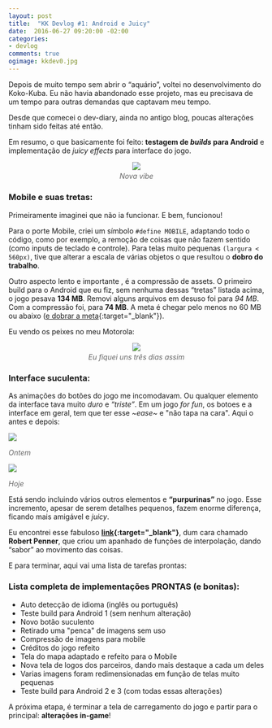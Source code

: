 ```yaml
---
layout: post
title:  "KK Devlog #1: Android e Juicy"
date:  2016-06-27 09:20:00 -02:00
categories:
- devlog
comments: true
ogimage: kkdev0.jpg
---
```

Depois de muito tempo sem abrir o “aquário”, voltei no desenvolvimento do Koko-Kuba.
Eu não havia abandonado esse projeto, mas eu precisava de um tempo para outras demandas que captavam meu tempo.

Desde que comecei o dev-diary, ainda no antigo blog, poucas alterações tinham sido feitas até então.

Em resumo, o que basicamente foi feito: **testagem de *builds* para Android** e implementação de *juicy effects* para interface do jogo.

<p style="text-align: center; margin-bottom: 0.25em; line-height:0;">
<img src="{{site.baseurl}}/img/posts/4283114.jpg">
<p style="font-style:italic; color:#656565; text-align: center; margin-top:0;" >Nova vibe</p>
</p>

### Mobile e suas tretas:

Primeiramente imaginei que não ia funcionar. E bem, funcionou!

Para o porte Mobile, criei um símbolo `#define MOBILE`, adaptando todo o código, como por exemplo, a remoção de coisas que não fazem sentido (como inputs de teclado e controle). Para telas muito pequenas `(largura < 560px)`, tive que alterar a escala de várias objetos o que resultou o **dobro do trabalho**.

Outro aspecto lento e importante , é a compressão de assets. O primeiro build para o Android que eu fiz, sem nenhuma dessas “tretas” listada acima, o jogo pesava **134 MB**. Removi alguns arquivos em desuso foi para *94 MB*. Com a compressão foi, para **74 MB**. A meta é chegar pelo menos no 60 MB ou abaixo ([e dobrar a meta](https://www.youtube.com/watch?v=Y1NfRN4D7NE){:target="_blank"}).

Eu vendo os peixes no meu Motorola:

<p style="text-align: center; margin-bottom: 0.25em; line-height:0;">
<img src="{{site.baseurl}}/img/posts/dwight.gif">
<p style="font-style:italic; color:#656565; text-align: center; margin-top:0;" >Eu fiquei uns três dias assim</p>
</p>

### Interface suculenta:

As animações do botões do jogo me incomodavam. Ou qualquer elemento da interface tava muito *duro* e *“triste”*. Em um jogo *for fun*, os botoes e a interface em geral, tem que ter esse *~ease~* e "não tapa na cara". Aqui o antes e depois:

<div class="block" style="display:block;">
<div class="centered">
  <img src="{{site.baseurl}}/img/posts/kkbutton.gif">
  <p style="font-style:italic; color:#656565;" >Ontem</p>
  </div>

<div class="centered">
<img src="{{site.baseurl}}/img/posts/kkbutton0.gif">
  <p style="font-style:italic; color:#656565;" >Hoje</p>
  </div>
</div>

Está sendo incluindo vários outros elementos e **“purpurinas”** no jogo. Esse incremento, apesar de serem detalhes pequenos, fazem enorme diferença, ficando mais amigável e *juicy*.

Eu encontrei esse fabuloso **[link](http://robertpenner.com/easing/){:target="_blank"}**, dum cara chamado **Robert Penner**, que criou um apanhado de funções de interpolação, dando “sabor” ao movimento das coisas.

E para terminar, aqui vai uma lista de tarefas prontas:

### Lista completa de implementações PRONTAS (e bonitas):

- Auto detecção de idioma (inglês ou português)
- Teste build para Android 1 (sem nenhum alteração)
- Novo botão suculento
- Retirado uma "penca" de imagens sem uso
- Compressão de imagens para mobile
- Créditos do jogo refeito
- Tela do mapa adaptado e refeito para o Mobile
- Nova tela de logos dos parceiros, dando mais destaque a cada um deles
- Varias imagens foram redimensionadas em função de telas muito pequenas
- Teste build para Android 2 e 3 (com todas essas alterações)

A próxima etapa, é terminar a tela de carregamento do jogo e partir para o principal: **alterações in-game**!
